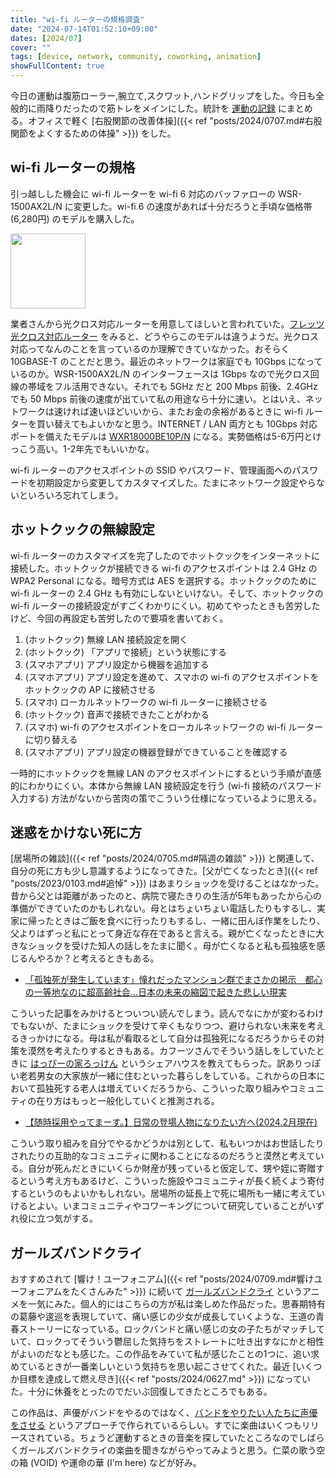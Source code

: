 ```yaml
---
title: "wi-fi ルーターの規格調査"
date: "2024-07-14T01:52:10+09:00"
dates: [2024/07]
cover: ""
tags: [device, network, community, coworking, animation]
showFullContent: true
---
```


今日の運動は腹筋ローラー,腕立て,スクワット,ハンドグリップをした。今日も全般的に雨降りだったので筋トレをメインにした。統計を [運動の記録](https://docs.google.com/spreadsheets/d/1bg85QtM-LciUgey8I79uI7vW2PEwsP6TVdeIRVkACBg/edit?usp=sharing) にまとめる。オフィスで軽く [右股関節の改善体操]({{< ref "posts/2024/0707.md#右股関節をよくするための体操" >}}) をした。

## wi-fi ルーターの規格

引っ越しした機会に wi-fi ルーターを wi-fi 6 対応のバッファローの WSR-1500AX2L/N に変更した。wi-fi 6 の速度があれば十分だろうと手頃な価格帯 (6,280円) のモデルを購入した。

<a href="https://amzn.to/4bK4Lpo" target="_blank"><img src="https://m.media-amazon.com/images/I/61veZLRtl3L._AC_SX522_.jpg" width="120" /></a>

業者さんから光クロス対応ルーターを用意してほしいと言われていた。[フレッツ光クロス対応ルーター](https://flets.com/next/router/buffalo.html) をみると、どうやらこのモデルは違うようだ。光クロス対応ってなんのことを言っているのか理解できていなかった。おそらく 10GBASE-T のことだと思う。最近のネットワークは家庭でも 10Gbps になっているのか。WSR-1500AX2L/N のインターフェースは 1Gbps なので光クロス回線の帯域をフル活用できない。それでも 5GHz だと 200 Mbps 前後、2.4GHz でも 50 Mbps 前後の速度が出ていて私の用途なら十分に速い。とはいえ、ネットワークは速ければ速いほどいいから、またお金の余裕があるときに wi-fi ルーターを買い替えてもよいかなと思う。INTERNET / LAN 両方とも 10Gbps 対応ポートを備えたモデルは [WXR18000BE10P/N](https://www.buffalo.jp/product/detail/wxr18000be10p_n.html) になる。実勢価格は5-6万円とけっこう高い。1-2年先でもいいかな。

wi-fi ルーターのアクセスポイントの SSID やパスワード、管理画面へのパスワードを初期設定から変更してカスタマイズした。たまにネットワーク設定やらないといろいろ忘れてしまう。

## ホットクックの無線設定

wi-fi ルーターのカスタマイズを完了したのでホットクックをインターネットに接続した。ホットクックが接続できる wi-fi のアクセスポイントは 2.4 GHz の WPA2 Personal になる。暗号方式は AES を選択する。ホットクックのために wi-fi ルーターの 2.4 GHz も有効にしないといけない。そして、ホットクックの wi-fi ルーターの接続設定がすごくわかりにくい。初めてやったときも苦労したけど、今回の再設定も苦労したので要項を書いておく。

1. (ホットクック) 無線 LAN 接続設定を開く
1. (ホットクック) 「アプリで接続」という状態にする
1. (スマホアプリ) アプリ設定から機器を追加する
1. (スマホアプリ) アプリ設定を進めて、スマホの wi-fi のアクセスポイントをホットクックの AP に接続させる
1. (スマホ) ローカルネットワークの wi-fi ルーターに接続させる
1. (ホットクック) 音声で接続できたことがわかる
1. (スマホ) wi-fi のアクセスポイントをローカルネットワークの wi-fi ルーターに切り替える
1. (スマホアプリ) アプリ設定の機器登録ができていることを確認する

一時的にホットクックを無線 LAN のアクセスポイントにするという手順が直感的にわかりにくい。本体から無線 LAN 接続設定を行う (wi-fi 接続のパスワード入力する) 方法がないから苦肉の策でこういう仕様になっているように思える。

## 迷惑をかけない死に方

[居場所の雑談]({{< ref "posts/2024/0705.md#隔週の雑談" >}}) と関連して、自分の死に方も少し意識するようになってきた。[父が亡くなったとき]({{< ref "posts/2023/0103.md#追悼" >}}) はあまりショックを受けることはなかった。昔から父とは距離があったのと、病院で寝たきりの生活が5年もあったから心の準備ができていたのかもしれない。母とはちょいちょい電話したりもするし、実家に帰ったときはご飯を食べに行ったりもするし、一緒に田んぼ作業をしたり、父よりはずっと私にとって身近な存在であると言える。親が亡くなったときに大きなショックを受けた知人の話しをたまに聞く。母が亡くなると私も孤独感を感じるんやろか？と考えるときもある。

* [「孤独死が発生しています」憧れだったマンション群でまさかの掲示　都心の一等地なのに超高齢社会…日本の未来の縮図で起きた悲しい現実](https://nordot.app/1178899890481578055)

こういった記事をみかけるとついつい読んでしまう。読んでなにかが変わるわけでもないが、たまにショックを受けて辛くもなりつつ、避けられない未来を考えるきっかけになる。母は私が看取るとして自分は孤独死になるだろうからその対策を漠然を考えたりするときもある。カフーツさんでそういう話しをしていたときに [はっぴーの家ろっけん](https://www.facebook.com/rokken.happy.home) というシェアハウスを教えてもらった。訳ありっぽい老若男女の大家族が一緒に住むといった暮らしをしている。これからの日本において孤独死する老人は増えていくだろうから、こういった取り組みやコミュニティの在り方はもっと一般化していくと推測される。

* [【随時採用やってまーす。】日常の登場人物になりたい方へ(2024.2月現在)](https://note.com/happy_house/n/n5925993a0658)

こういう取り組みを自分でやるかどうかは別として、私もいつかはお世話したりされたりの互助的なコミュニティに関わることになるのだろうと漠然と考えている。自分が死んだときにいくらか財産が残っていると仮定して、甥や姪に寄贈するという考え方もあるけど、こういった施設やコミュニティが長く続くよう寄付するというのもよいかもしれない。居場所の延長上で死に場所も一緒に考えていけるとよい。いまコミュニティやコワーキングについて研究していることがいずれ役に立つ気がする。

## ガールズバンドクライ

おすすめされて [響け！ユーフォニアム]({{< ref "posts/2024/0709.md#響けユーフォニアムをたくさんみた" >}}) に続いて [ガールズバンドクライ](https://girls-band-cry.com/) というアニメを一気にみた。個人的にはこちらの方が私は楽しめた作品だった。思春期特有の葛藤や逡巡を表現していて、痛い感じの少女が成長していくような、王道の青春ストーリーになっている。ロックバンドと痛い感じの女の子たちがマッチしていて、ロックってそういう鬱屈した気持ちをストレートに吐き出すなにかと相性がよいのだなとも感じた。この作品をみていて私が感じたことの1つに、追い求めているときが一番楽しいという気持ちを思い起こさせてくれた。最近 [いくつか目標を達成して燃え尽き]({{< ref "posts/2024/0627.md" >}}) になっていた。十分に休養をとったのでだいぶ回復してきたところでもある。

この作品は、声優がバンドをやるのではなく、[バンドをやりたい人たちに声優をさせる](https://au.utapass.auone.jp/lp/girlsbandcry) というアプローチで作られているらしい。すでに楽曲はいくつもリリースされている。ちょうど運動するときの音楽を探していたところなのでしばらくガールズバンドクライの楽曲を聞きながらやってみようと思う。仁菜の歌う空の箱 (VOID) や運命の華 (I'm here) などが好み。
